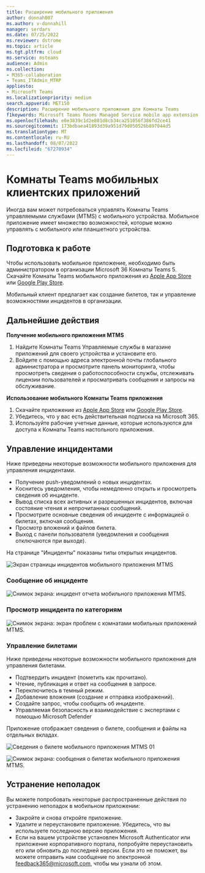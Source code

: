 ```yaml
---
title: Расширение мобильного приложения
author: donnah007
ms.author: v-donnahill
manager: serdars
ms.date: 07/25/2022
ms.reviewer: dstrome
ms.topic: article
ms.tgt.pltfrm: cloud
ms.service: msteams
audience: Admin
ms.collection:
- M365-collaboration
- Teams_ITAdmin_MTRP
appliesto:
- Microsoft Teams
ms.localizationpriority: medium
search.appverid: MET150
description: Расширение мобильного приложения для Комнаты Teams
f1keywords: Microsoft Teams Rooms Managed Service mobile app extension
ms.openlocfilehash: e0e3839c1d2e801d8cb34ca251056f386fd2ce41
ms.sourcegitcommit: 173bdbaea41893d39a951d79d050526b897044d5
ms.translationtype: MT
ms.contentlocale: ru-RU
ms.lasthandoff: 08/07/2022
ms.locfileid: "67270934"
---
```

# <a name="teams-rooms-mobile-client-application-features"></a>Комнаты Teams мобильных клиентских приложений

Иногда вам может потребоваться управлять Комнаты Teams управляемыми службами (MTMS) с мобильного устройства. Мобильное приложение имеет множество возможностей, которые можно управлять с мобильного или планшетного устройства.
## <a name="before-you-begin"></a>Подготовка к работе

Чтобы использовать мобильное приложение, необходимо быть администратором в организации Microsoft 36 Комнаты Teams 5.
Скачайте Комнаты Teams мобильного приложения из [Apple App Store](https://apps.apple.com/app/apple-store/id761397963?pt=80423&ct=docsaboutadminapp&mt=8) или [Google Play Store](https://play.google.com/store/search?q=Microsoft%20Teams%20Rooms&c=apps).

Мобильный клиент предлагает как создание билетов, так и управление возможностями инцидентов в организации.

## <a name="next-steps"></a>Дальнейшие действия

**Получение мобильного приложения MTMS**

1. Найдите Комнаты Teams Управляемые службы в магазине приложений для своего устройства и установите его.
2. Войдите с помощью адреса электронной почты глобального администратора и просмотрите панель мониторинга, чтобы просмотреть сведения о работоспособности службы, отслеживать лицензии пользователей и просматривать сообщения и запросы на обслуживание.

**Использование мобильного Комнаты Teams приложения**

1. Скачайте приложение из [Apple App Store]() или [Google Play Store]().
1. Убедитесь, что у вас есть действительная подписка на Microsoft 365.
1. Используйте рабочие учетные данные, которые используются для доступа к Комнаты Teams настольного приложения.


## <a name="managing-incidents"></a>Управление инцидентами

Ниже приведены некоторые возможности мобильного приложения для управления инцидентами.

- Получение push-уведомлений о новых инцидентах.
- Коснитесь уведомления, чтобы немедленно открыть и просмотреть сведения об инциденте.
- Вывод списка всех активных и разрешенных инцидентов, включая состояние чтения и непрочитанных сообщений.
- Просмотрите основные сведения об инциденте с информацией о билетах, включая сообщения.
- Просмотр вложений и файлов билета.
- Выход с панели пользователя (уведомления и сообщения отключаются при выходе).

На странице "Инциденты" показаны типы открытых инцидентов.

![Экран страницы инцидентов мобильного приложения MTMS](../media/mtms-extended-app-001.png)

### <a name="report-an-incident"></a>Сообщение об инциденте

![Снимок экрана: инцидент отчета мобильного приложения MTMS.](../media/mtms-extended-app-012.png)
### <a name="view-an-incident-by-category"></a>Просмотр инцидента по категориям

![Снимок экрана: экран проблем с комнатами мобильных приложений MTMS.](../media/mtms-extended-app-001.png)

### <a name="managing-tickets"></a>Управление билетами
Ниже приведены некоторые возможности мобильного приложения для управления билетами.

- Подтвердить инцидент (пометить как прочитано).
- Чтение, публикация и ответ на сообщения в запросе.
- Переключитесь в темный режим.
- Добавление вложения (создание и отправка изображений).
- Создайте запрос, чтобы сообщить об инциденте.
- Управляемая безопасность и взаимодействие с экспертами с помощью Microsoft Defender

Приложение отображает сведения о билете, сообщения и файлы на отдельных вкладах.

![Сведения о билете мобильного приложения MTMS 01 ](../media/mtms-extended-app-002.png)

![Снимок экрана: сообщения о билетах мобильного приложения MTMS.](../media/mtms-extended-app-003.png)


<!--![Screenshot that shows MTMS mobile application ticket details 02.](../media/mtms-extended-app-004.png)

![Screenshot that shows MTMS mobile application ticket details 03.](../media/mtms-extended-app-009.png)

![MTMS mobile application managed security screen](../media/mtms-extended-app-009.png)
![MTMS mobile application Messages screen](../media/mtms-extended-app-008.png)
### Sign out

![Screenshot that shows the MTMS mobile application signout page.](../media/mtms-extended-app-011.png)-->

## <a name="troubleshooting"></a>Устранение неполадок

Вы можете попробовать некоторые распространенные действия по устранению неполадок в мобильном приложении:
- Закройте и снова откройте приложение.
- Удалите и переустановите приложение. Убедитесь, что вы используете последнюю версию приложения.
- Если на вашем устройстве установлен Microsoft Authenticator или приложение корпоративного портала, попробуйте переустановить его или обновить до последней версии. Если это не поможет, вы можете отправить нам сообщение по электронной feedback365@microsoft.com, чтобы мы узнали об этом.

